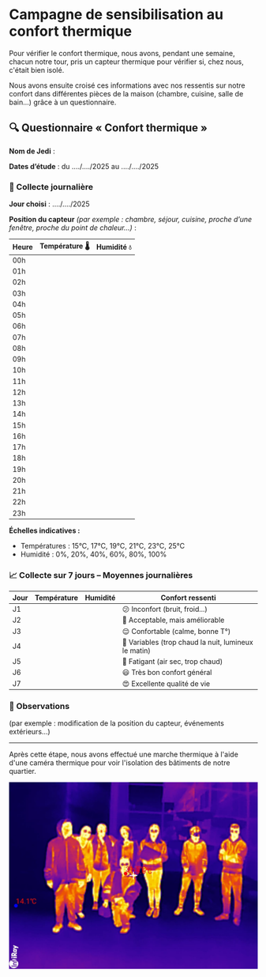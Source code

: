 # Campagne de sensibilisation au confort thermique
Pour vérifier le confort thermique, nous avons, pendant une semaine, chacun notre tour, pris un capteur thermique pour vérifier si, chez nous, c'était bien isolé. 

Nous avons ensuite croisé ces informations avec nos ressentis sur notre confort dans différentes pièces de la maison (chambre, cuisine, salle de bain...) grâce à un questionnaire.

## 🔍 Questionnaire « Confort thermique »

**Nom de Jedi** :

**Dates d’étude** : du ..../..../2025 au ..../..../2025

### 📅 Collecte journalière

**Jour choisi** : ..../..../2025

**Position du capteur** *(par exemple : chambre, séjour, cuisine, proche d’une fenêtre, proche du point de chaleur...)* :

| Heure  | Température 🌡️ | Humidité 💧 |
|--------|-------------|----------|
| 00h    |             |          |
| 01h    |             |          |
| 02h    |             |          |
| 03h    |             |          |
| 04h    |             |          |
| 05h    |             |          |
| 06h    |             |          |
| 07h    |             |          |
| 08h    |             |          |
| 09h    |             |          |
| 10h    |             |          |
| 11h    |             |          |
| 12h    |             |          |
| 13h    |             |          |
| 14h    |             |          |
| 15h    |             |          |
| 16h    |             |          |
| 17h    |             |          |
| 18h    |             |          |
| 19h    |             |          |
| 20h    |             |          |
| 21h    |             |          |
| 22h    |             |          |
| 23h    |             |          |

**Échelles indicatives :**

- Températures : 15°C, 17°C, 19°C, 21°C, 23°C, 25°C  
- Humidité : 0%, 20%, 40%, 60%, 80%, 100%

### 📈 Collecte sur 7 jours – Moyennes journalières

| Jour | Température | Humidité | Confort ressenti |
|------|-------------|----------|------------------|
| J1   |             |          | 😕 Inconfort (bruit, froid...) |
| J2   |             |          | 🙂 Acceptable, mais améliorable |
| J3   |             |          | 😌 Confortable (calme, bonne T°) |
| J4   |             |          | 🤔 Variables (trop chaud la nuit, lumineux le matin) |
| J5   |             |          | 🥱 Fatigant (air sec, trop chaud) |
| J6   |             |          | 😃 Très bon confort général |
| J7   |             |          | 😍 Excellente qualité de vie |


### 📝 Observations

(par exemple : modification de la position du capteur, événements extérieurs...)

---

Après cette étape, nous avons effectué une marche thermique à l'aide d'une caméra thermique pour voir l'isolation des bâtiments de notre quartier.

![Photo Marche Thermique](photo_marche_thermique.jpeg)

